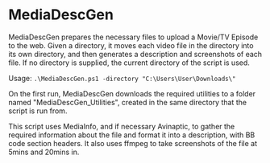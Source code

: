 # MediaDescGen

MediaDescGen prepares the necessary files to upload a Movie/TV Episode to the web. Given a directory, it moves each video file in the directory into its own directory, and then generates a description and screenshots of each file. If no directory is supplied, the current directory of the script is used.

Usage: `.\MediaDescGen.ps1 -directory "C:\Users\User\Downloads\"`

On the first run, MediaDescGen downloads the required utilities to a folder named "MediaDescGen_Utilities", created in the same directory that the script is run from.

This script uses MediaInfo, and if necessary Avinaptic, to gather the required information about the file and format it into a description, with BB code section headers. It also uses ffmpeg to take screenshots of the file at 5mins and 20mins in.



